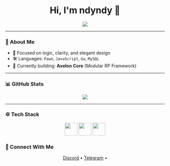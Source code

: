 <h1 align="center">Hi, I'm ndyndy 👋</h1>

<p align="center">
  <img src="https://readme-typing-svg.herokuapp.com/?lines=Backend+Architect+and+Pawn+Alchemist;Driven+by+Logic,+Crafted+with+Elegance;Silently+Building,+Strategically+Dominating;Evolving+Beyond+Conventions..." align="center"/>
</p>

---

### 🌟 About Me

- 🧠 Focused on logic, clarity, and elegant design  
- 🛠 Languages: `Pawn`, `JavaScript`, `Go`, `MySQL`
- 🧩 Currently building: **Axelon Core** (Modular RP Framework)

---

### 📊 GitHub Stats

<p align="center">
  <img src="https://github-readme-stats.vercel.app/api?username=ndyy2&show_icons=true&theme=tokyonight" />
</p>

---

### ⚙️ Tech Stack
<p align="center">
  <img src="https://cdn.jsdelivr.net/gh/devicons/devicon/icons/javascript/javascript-original.svg" width="40" />
  <img src="https://cdn.jsdelivr.net/gh/devicons/devicon/icons/go/go-original.svg" width="40" />
  <img src="https://cdn.jsdelivr.net/gh/devicons/devicon/icons/mysql/mysql-original-wordmark.svg" width="40" />
</p>


### 🔗 Connect With Me

<p align="center">
  <a href="https://discord.com/users/985860846066466826" target="_blank">Discord</a> •
  <a href="https://t.me/Ndyy_2" target="_blank">Telegram</a> •
</p>

